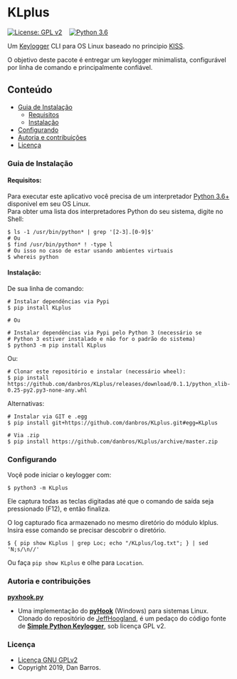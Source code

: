 # KLplus

[![License: GPL v2](https://img.shields.io/badge/License-GPL%20v2-green.svg)](/LICENSE)&nbsp; &nbsp;
[![Python 3.6](https://img.shields.io/badge/Python-3.6+-blue.svg)](https://www.python.org/downloads/release/python-360/)

Um [Keylogger](https://pt.wikipedia.org/wiki/Keylogger) CLI para OS Linux baseado no principio [KISS](https://pt.wikipedia.org/wiki/Princ%C3%ADpio_KISS).<br>

O objetivo deste pacote é entregar um keylogger minimalista, configurável por linha de comando e principalmente confiável.


## Conteúdo
* [Guia de Instalação](#Guia-de-Instalação)
    * [Requisitos](#Requisitos)
    * [Instalação](#Instalação)
* [Configurando](#Configurando)
* [Autoria e contribuições](#Autoria-e-contribuições)
* [Licença](#Licença)



### Guia de Instalação

#### Requisitos:

Para executar este aplicativo você precisa de um interpretador [Python 3.6+](https://www.python.org/downloads/) disponivel em seu OS Linux.  
Para obter uma lista dos interpretadores Python do seu sistema, digite no Shell:
```Shell
$ ls -1 /usr/bin/python* | grep '[2-3].[0-9]$'
# Ou
$ find /usr/bin/python* ! -type l
# Ou isso no caso de estar usando ambientes virtuais
$ whereis python
```


#### Instalação:

De sua linha de comando:
```Shell
# Instalar dependências via Pypi
$ pip install KLplus

# Ou

# Instalar dependências via Pypi pelo Python 3 (necessário se
# Python 3 estiver instalado e não for o padrão do sistema)
$ python3 -m pip install KLplus
```
Ou:
```Shell
# Clonar este repositório e instalar (necessário wheel):
$ pip install https://github.com/danbros/KLplus/releases/download/0.1.1/python_xlib-0.25-py2.py3-none-any.whl
```

Alternativas:
```Shell
# Instalar via GIT e .egg
$ pip install git+https://github.com/danbros/KLplus.git#egg=KLplus

# Via .zip
$ pip install https://github.com/danbros/KLplus/archive/master.zip
```


### Configurando

Voçê pode iniciar o keylogger com:  
```Shell
$ python3 -m KLplus
```

Ele captura todas as teclas digitadas até que o comando de saída seja pressionado (F12), e então finaliza.

O log capturado fica armazenado no mesmo diretório do módulo klplus. Insira esse comando se precisar descobrir o diretório.  
```Shell
$ { pip show KLplus | grep Loc; echo "/KLplus/log.txt"; } | sed 'N;s/\n//'
```  
Ou faça `pip show KLplus` e olhe para `Location`.


### Autoria e contribuições

[**pyxhook.py**](/pyxhook)  
* Uma implementação do [**pyHook**](https://pypi.org/project/pyHook/) (Windows) para sistemas Linux.  Clonado do repositório de [JeffHoogland](https://github.com/JeffHoogland/pyxhook), é um pedaço do código fonte de [**Simple Python Keylogger**](https://sourceforge.net/projects/pykeylogger/), sob licença GPL v2.



### Licença
* [Licença GNU GPLv2](LICENSE)
* Copyright 2019, Dan Barros.
